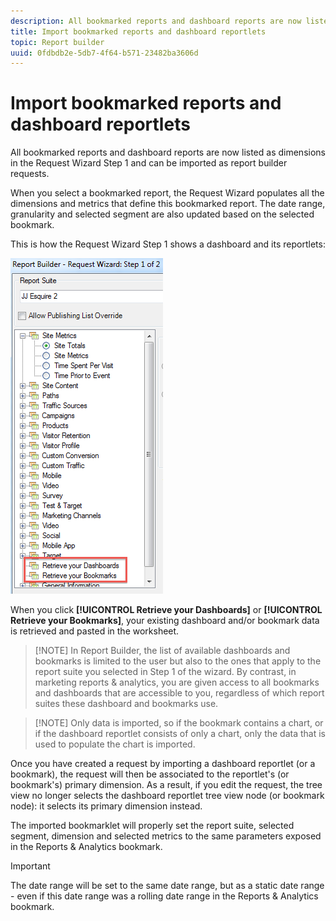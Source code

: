 ```yaml
---
description: All bookmarked reports and dashboard reports are now listed as dimensions in the Request Wizard Step 1 and can be imported as report builder requests.
title: Import bookmarked reports and dashboard reportlets
topic: Report builder
uuid: 0fdbdb2e-5db7-4f64-b571-23482ba3606d
---
```


# Import bookmarked reports and dashboard reportlets

All bookmarked reports and dashboard reports are now listed as dimensions in the Request Wizard Step 1 and can be imported as report builder requests.

When you select a bookmarked report, the Request Wizard populates all the dimensions and metrics that define this bookmarked report. The date range, granularity and selected segment are also updated based on the selected bookmark.

This is how the Request Wizard Step 1 shows a dashboard and its reportlets:

![](assets/import_dashboard_reportlet.png)

When you click **[!UICONTROL Retrieve your Dashboards]** or **[!UICONTROL Retrieve your Bookmarks]**, your existing dashboard and/or bookmark data is retrieved and pasted in the worksheet.

> [!NOTE] In Report Builder, the list of available dashboards and bookmarks is limited to the user but also to the ones that apply to the report suite you selected in Step 1 of the wizard. By contrast, in marketing reports & analytics, you are given access to all bookmarks and dashboards that are accessible to you, regardless of which report suites these dashboard and bookmarks use.

> [!NOTE] Only data is imported, so if the bookmark contains a chart, or if the dashboard reportlet consists of only a chart, only the data that is used to populate the chart is imported.

Once you have created a request by importing a dashboard reportlet (or a bookmark), the request will then be associated to the reportlet's (or bookmark's) primary dimension. As a result, if you edit the request, the tree view no longer selects the dashboard reportlet tree view node (or bookmark node): it selects its primary dimension instead.

The imported bookmarklet will properly set the report suite, selected segment, dimension and selected metrics to the same parameters exposed in the Reports & Analytics bookmark.

>[!IMPORTANT]
>
>The date range will be set to the same date range, but as a static date range - even if this date range was a rolling date range in the Reports & Analytics bookmark.


